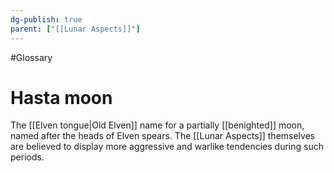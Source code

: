 ```yaml
---
dg-publish: true
parent: ["[[Lunar Aspects]]"]
---
```

#Glossary 
# Hasta moon

The [[Elven tongue|Old Elven]] name for a partially [[benighted]] moon, named after the heads of Elven spears. The [[Lunar Aspects]] themselves are believed to display more aggressive and warlike tendencies during such periods.